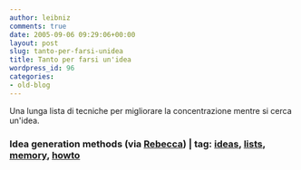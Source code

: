 ```yaml
---
author: leibniz
comments: true
date: 2005-09-06 09:29:06+00:00
layout: post
slug: tanto-per-farsi-unidea
title: Tanto per farsi un'idea
wordpress_id: 96
categories:
- old-blog
---
```


Una lunga lista di tecniche per migliorare la concentrazione mentre si cerca un'idea.  



### Idea generation methods (via [Rebecca](http://www.rebeccablood.net/)) | tag: [ideas](http://www.technorati.com/tags/ideas), [lists](http://www.technorati.com/tags/lists), [memory](http://www.technorati.com/tags/memory), [howto](http://www.technorati.com/tags/howto)
